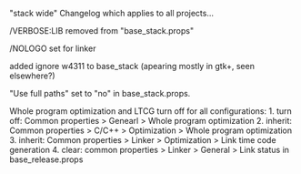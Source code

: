 "stack wide" Changelog which applies to all projects...

/VERBOSE:LIB removed from "base_stack.props"

/NOLOGO set for linker

added ignore w4311 to base_stack (apearing mostly in gtk+, seen elsewhere?)

"Use full paths" set to "no" in base_stack.props.

Whole program optimization and LTCG turn off for all configurations:
		1. turn off: Common properties > Genearl > Whole program optimization
		2. inherit: Common properties > C/C++ > Optimization > Whole program optimization
		3. inherit: Common properties > Linker > Optimization > Link time code generation
		4. clear: common properties > Linker > General > Link status in base_release.props

